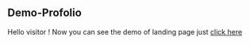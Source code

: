 Demo-Profolio
-------------------------------------
Hello visitor ! Now you can see the demo of landing page just [click here](https://toukir048.github.io/demo-portfolio/)

